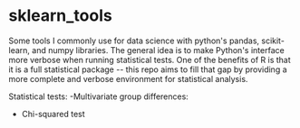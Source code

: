 sklearn_tools
=============

Some tools I commonly use for data science with python's pandas, scikit-learn, and numpy libraries. The general idea is to make Python's interface more verbose when running statistical tests. One of the benefits of R is that it is a full statistical package -- this repo aims to fill that gap by providing a more complete and verbose environment for statistical analysis. 



Statistical tests:
-Multivariate group differences:
  - Chi-squared test
